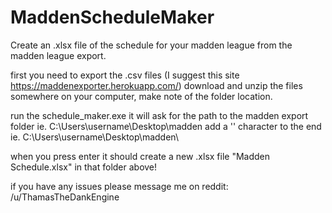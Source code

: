 # MaddenScheduleMaker
Create an .xlsx file of the schedule for your madden league from the madden league export. 

first you need to export the .csv files (I suggest this site https://maddenexporter.herokuapp.com/)
download and unzip the files somewhere on your computer, make note of the folder location. 

run the schedule_maker.exe 
it will ask for the path to the madden export folder 
    ie. C:\Users\username\Desktop\madden
add a '\' character to the end
    ie. C:\Users\username\Desktop\madden\

when you press enter it should create a new .xlsx file "Madden Schedule.xlsx" in that folder above!

if you have any issues please message me on reddit:
  /u/ThamasTheDankEngine
  
  
